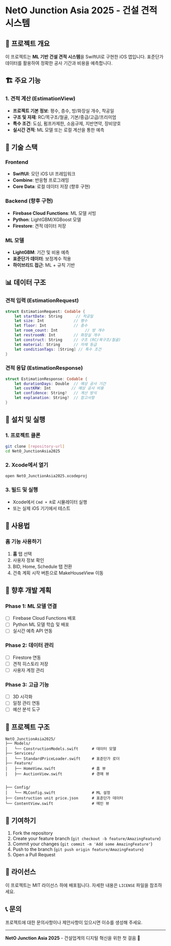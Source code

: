 # NetO Junction Asia 2025 - 건설 견적 시스템

## 📱 프로젝트 개요

이 프로젝트는 **ML 기반 건설 견적 시스템**을 SwiftUI로 구현한 iOS 앱입니다. 표준단가 데이터를 활용하여 정확한 공사 기간과 비용을 예측합니다.

## 🏗️ 주요 기능

### 1. 견적 계산 (EstimationView)
- **프로젝트 기본 정보**: 평수, 층수, 방/화장실 개수, 착공일
- **구조 및 자재**: RC/목구조/철골, 기본/중급/고급/프리미엄
- **특수 조건**: 도심, 펌프카제한, 소음규제, 지반연약, 장비양호
- **실시간 견적**: ML 모델 또는 로컬 계산을 통한 예측





## 🚀 기술 스택

### Frontend
- **SwiftUI**: 모던 iOS UI 프레임워크
- **Combine**: 반응형 프로그래밍
- **Core Data**: 로컬 데이터 저장 (향후 구현)

### Backend (향후 구현)
- **Firebase Cloud Functions**: ML 모델 서빙
- **Python**: LightGBM/XGBoost 모델
- **Firestore**: 견적 데이터 저장

### ML 모델
- **LightGBM**: 기간 및 비용 예측
- **표준단가 데이터**: 보정계수 적용
- **하이브리드 접근**: ML + 규칙 기반

## 📊 데이터 구조

### 견적 입력 (EstimationRequest)
```swift
struct EstimationRequest: Codable {
    let startDate: String      // 착공일
    let size: Int             // 평수
    let floor: Int            // 층수
    let room_count: Int            // 방 개수
    let restroomN: Int        // 화장실 개수
    let construct: String     // 구조 (RC/목구조/철골)
    let material: String      // 자재 등급
    let conditionTags: [String] // 특수 조건
}
```

### 견적 응답 (EstimationResponse)
```swift
struct EstimationResponse: Codable {
    let durationDays: Double  // 예상 공사 기간
    let costKRW: Int         // 예상 공사 비용
    let confidence: String?   // 계산 방식
    let explanation: String?  // 참고사항
}
```

## 🔧 설치 및 실행

### 1. 프로젝트 클론
```bash
git clone [repository-url]
cd NetO_JunctionAsia2025
```

### 2. Xcode에서 열기
```bash
open NetO_JunctionAsia2025.xcodeproj
```

### 3. 빌드 및 실행
- Xcode에서 `Cmd + R`로 시뮬레이터 실행
- 또는 실제 iOS 기기에서 테스트

## 📱 사용법

### 홈 기능 사용하기
1. **홈** 탭 선택
2. 사용자 정보 확인
3. BID, Home, Schedule 탭 전환
4. 건축 계획 시작 버튼으로 MakeHouseView 이동





## 🔮 향후 개발 계획

### Phase 1: ML 모델 연결
- [ ] Firebase Cloud Functions 배포
- [ ] Python ML 모델 학습 및 배포
- [ ] 실시간 예측 API 연동

### Phase 2: 데이터 관리
- [ ] Firestore 연동
- [ ] 견적 히스토리 저장
- [ ] 사용자 계정 관리

### Phase 3: 고급 기능
- [ ] 3D 시각화
- [ ] 일정 관리 연동
- [ ] 예산 분석 도구

## 📁 프로젝트 구조

```
NetO_JunctionAsia2025/
├── Models/
│   └── ConstructionModels.swift      # 데이터 모델
├── Services/
│   └── StandardPriceLoader.swift     # 표준단가 로더
├── Feature/
│   ├── HomeView.swift                # 홈 뷰
│   ├── AuctionView.swift             # 경매 뷰


├── Config/
│   └── MLConfig.swift                # ML 설정
├── Construction unit price.json      # 표준단가 데이터
└── ContentView.swift                 # 메인 뷰
```

## 🤝 기여하기

1. Fork the repository
2. Create your feature branch (`git checkout -b feature/AmazingFeature`)
3. Commit your changes (`git commit -m 'Add some AmazingFeature'`)
4. Push to the branch (`git push origin feature/AmazingFeature`)
5. Open a Pull Request

## 📄 라이선스

이 프로젝트는 MIT 라이선스 하에 배포됩니다. 자세한 내용은 `LICENSE` 파일을 참조하세요.

## 📞 문의

프로젝트에 대한 문의사항이나 제안사항이 있으시면 이슈를 생성해 주세요.

---

**NetO Junction Asia 2025** - 건설업계의 디지털 혁신을 위한 첫 걸음 🚀
